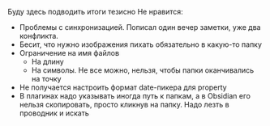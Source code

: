 Буду здесь подводить итоги тезисно
Не нравится:
- Проблемы с синхронизацией. Пописал один вечер заметки, уже два конфликта.
- Бесит, что нужно изображения пихать обязательно в какую-то папку
- Ограничение на имя файлов
	- На длину
	- На символы. Не все можно, нельзя, чтобы папки оканчивались на точку
- Не получается настроить формат date-пикера для property
- В плагинах надо указывать иногда путь к папкам, а в Obsidian его нельзя скопировать, просто кликнув на папку. Надо лезть в проводник и искать